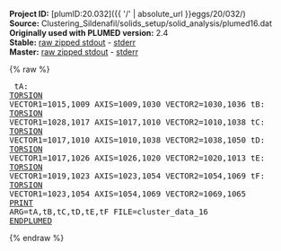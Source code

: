 **Project ID:** [plumID:20.032]({{ '/' | absolute_url }}eggs/20/032/)  
**Source:** Clustering_Sildenafil/solids_setup/solid_analysis/plumed16.dat  
**Originally used with PLUMED version:** 2.4  
**Stable:** [raw zipped stdout](plumed16.dat.plumed.stdout.txt.zip) - [stderr](plumed16.dat.plumed.stderr)  
**Master:** [raw zipped stdout](plumed16.dat.plumed_master.stdout.txt.zip) - [stderr](plumed16.dat.plumed_master.stderr)  

{% raw %}<pre>
tA: <a href="https://plumed.github.io/doc-master/user-doc/html/_t_o_r_s_i_o_n.html">TORSION</a> VECTOR1=1015,1009 AXIS=1009,1030 VECTOR2=1030,1036
tB: <a href="https://plumed.github.io/doc-master/user-doc/html/_t_o_r_s_i_o_n.html">TORSION</a> VECTOR1=1028,1017 AXIS=1017,1010 VECTOR2=1010,1038
tC: <a href="https://plumed.github.io/doc-master/user-doc/html/_t_o_r_s_i_o_n.html">TORSION</a> VECTOR1=1017,1010 AXIS=1010,1038 VECTOR2=1038,1050
tD: <a href="https://plumed.github.io/doc-master/user-doc/html/_t_o_r_s_i_o_n.html">TORSION</a> VECTOR1=1017,1026 AXIS=1026,1020 VECTOR2=1020,1013
tE: <a href="https://plumed.github.io/doc-master/user-doc/html/_t_o_r_s_i_o_n.html">TORSION</a> VECTOR1=1019,1023 AXIS=1023,1054 VECTOR2=1054,1069
tF: <a href="https://plumed.github.io/doc-master/user-doc/html/_t_o_r_s_i_o_n.html">TORSION</a> VECTOR1=1023,1054 AXIS=1054,1069 VECTOR2=1069,1065
<a href="https://plumed.github.io/doc-master/user-doc/html/_p_r_i_n_t.html">PRINT</a> ARG=tA,tB,tC,tD,tE,tF FILE=cluster_data_16
<a href="https://plumed.github.io/doc-master/user-doc/html/_e_n_d_p_l_u_m_e_d.html">ENDPLUMED</a>
</pre>{% endraw %}
